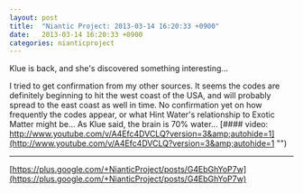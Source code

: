 ```yaml
---
layout: post
title:  "Niantic Project: 2013-03-14 16:20:33 +0900"
date:   2013-03-14 16:20:33 +0900
categories: nianticproject
---
```

Klue is back, and she's discovered something interesting... 

I tried to get confirmation from my other sources. It seems the codes are definitely beginning to hit the west coast of the USA, and will probably spread to the east coast as well in time. No confirmation yet on how frequently the codes appear, or what Hint Water's relationship to Exotic Matter might be... As Klue said, the brain is 70% water...
[#### video: http://www.youtube.com/v/A4Efc4DVCLQ?version=3&amp;autohide=1](http://www.youtube.com/v/A4Efc4DVCLQ?version=3&amp;autohide=1 "")
- - -
[https://plus.google.com/+NianticProject/posts/G4EbGhYoP7w](https://plus.google.com/+NianticProject/posts/G4EbGhYoP7w)
